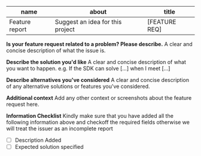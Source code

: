 | name | about | title |
| --------------- | --------------- | ------------- |
| Feature report | Suggest an idea for this project | [FEATURE REQ] |

**Is your feature request related to a problem? Please describe.**
A clear and concise description of what the issue is.

**Describe the solution you'd like**
A clear and concise description of what you want to happen. e.g. If the SDK can solve [...] when I meet [...]

**Describe alternatives you've considered**
A clear and concise description of any alternative solutions or features you've considered.

**Additional context**
Add any other context or screenshots about the feature request here.

**Information Checklist**
Kindly make sure that you have added all the following information above and checkoff the required fields otherwise we will treat the issuer as an incomplete report
- [ ] Description Added
- [ ] Expected solution specified
